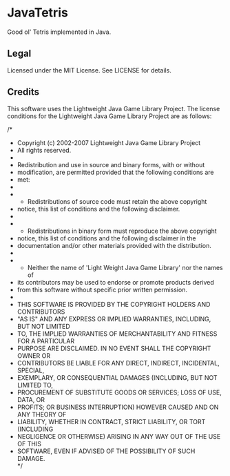 JavaTetris
==========

Good ol' Tetris implemented in Java.


Legal
-----

Licensed under the MIT License. See LICENSE for details.  


Credits
-------

This software uses the Lightweight Java Game Library Project. The license conditions for the Lightweight Java Game Library Project are as follows:
  
/*  
 * Copyright (c) 2002-2007 Lightweight Java Game Library Project  
 * All rights reserved.  
 *  
 * Redistribution and use in source and binary forms, with or without  
 * modification, are permitted provided that the following conditions are  
 * met:  
 *  
 * * Redistributions of source code must retain the above copyright  
 *   notice, this list of conditions and the following disclaimer.  
 *  
 * * Redistributions in binary form must reproduce the above copyright  
 *   notice, this list of conditions and the following disclaimer in the  
 *   documentation and/or other materials provided with the distribution.  
 *  
 * * Neither the name of 'Light Weight Java Game Library' nor the names of  
 *   its contributors may be used to endorse or promote products derived  
 *   from this software without specific prior written permission.  
 *  
 * THIS SOFTWARE IS PROVIDED BY THE COPYRIGHT HOLDERS AND CONTRIBUTORS  
 * "AS IS" AND ANY EXPRESS OR IMPLIED WARRANTIES, INCLUDING, BUT NOT LIMITED  
 * TO, THE IMPLIED WARRANTIES OF MERCHANTABILITY AND FITNESS FOR A PARTICULAR  
 * PURPOSE ARE DISCLAIMED. IN NO EVENT SHALL THE COPYRIGHT OWNER OR  
 * CONTRIBUTORS BE LIABLE FOR ANY DIRECT, INDIRECT, INCIDENTAL, SPECIAL,  
 * EXEMPLARY, OR CONSEQUENTIAL DAMAGES (INCLUDING, BUT NOT LIMITED TO,  
 * PROCUREMENT OF SUBSTITUTE GOODS OR SERVICES; LOSS OF USE, DATA, OR  
 * PROFITS; OR BUSINESS INTERRUPTION) HOWEVER CAUSED AND ON ANY THEORY OF  
 * LIABILITY, WHETHER IN CONTRACT, STRICT LIABILITY, OR TORT (INCLUDING  
 * NEGLIGENCE OR OTHERWISE) ARISING IN ANY WAY OUT OF THE USE OF THIS  
 * SOFTWARE, EVEN IF ADVISED OF THE POSSIBILITY OF SUCH DAMAGE.  
 */  